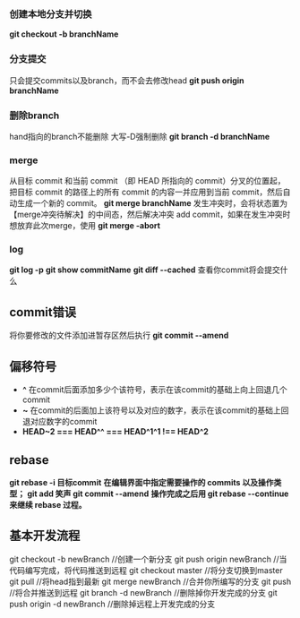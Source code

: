 ### 创建本地分支并切换
**git checkout -b branchName**
### 分支提交  
只会提交commits以及branch，而不会去修改head
**git push origin branchName**
### 删除branch   
hand指向的branch不能删除 大写-D强制删除
**git branch -d branchName**
### merge
从目标 commit 和当前 commit （即 HEAD 所指向的 commit）分叉的位置起，把目标 commit 的路径上的所有 commit 的内容一并应用到当前 commit，然后自动生成一个新的 commit。
**git merge branchName**
发生冲突时，会将状态置为【merge冲突待解决】的中间态，然后解决冲突 add commit，如果在发生冲突时想放弃此次merge，使用
**git merge -abort**

### log
**git log -p** 
**git show commitName**
**git diff --cached** 查看你commit将会提交什么

## commit错误
将你要修改的文件添加进暂存区然后执行
**git commit --amend**

## 偏移符号
- **^** 在commit后面添加多少个该符号，表示在该commit的基础上向上回退几个commit
- **~** 在commit的后面加上该符号以及对应的数字，表示在该commit的基础上回退对应数字的commit
- **HEAD~2 ===  HEAD^^ === HEAD^1^1 !== HEAD^2**

## rebase
**git rebase -i 目标commit**
**在编辑界面中指定需要操作的 commits 以及操作类型；**
**git add 笑声  git commit --amend**
**操作完成之后用 git rebase --continue 来继续 rebase 过程。**


## 基本开发流程
git checkout -b newBranch  //创建一个新分支
git push origin newBranch  //当代码编写完成，将代码推送到远程
git checkout master  //将分支切换到master
git pull //将head指到最新
git merge newBranch  //合并你所编写的分支
git push //将合并推送到远程
git branch -d newBranch  //删除掉你开发完成的分支
git push origin -d newBranch  //删除掉远程上开发完成的分支